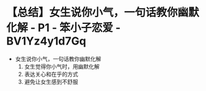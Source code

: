 # 【总结】女生说你小气，一句话教你幽默化解 - P1 - 笨小子恋爱 - BV1Yz4y1d7Gq

-   女生说你小气，一句话教你幽默化解
    1.  女生觉得你小气时，用幽默化解
    2.  表达关心和在乎的方式
    3.  避免让女生感到不舒服